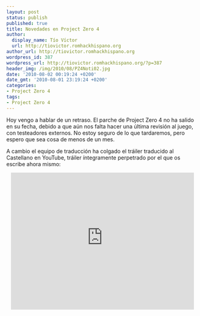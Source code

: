 ```yaml
---
layout: post
status: publish
published: true
title: Novedades en Project Zero 4
author:
  display_name: Tío Víctor
  url: http://tiovictor.romhackhispano.org
author_url: http://tiovictor.romhackhispano.org
wordpress_id: 387
wordpress_url: http://tiovictor.romhackhispano.org/?p=387
header_img: /img/2010/08/PZ4Noti02.jpg
date: '2010-08-02 00:19:24 +0200'
date_gmt: '2010-08-01 23:19:24 +0200'
categories:
- Project Zero 4
tags:
- Project Zero 4
---
```

Hoy vengo a hablar de un retraso. El parche de Project Zero 4 no ha salido en su fecha, debido a que aún nos falta hacer una última revisión al juego, con testeadores externos. No estoy seguro de lo que tardaremos, pero espero que sea cosa de menos de un mes.

A cambio el equipo de traducción ha colgado el tráiler traducido al Castellano en YouTube, tráiler íntegramente perpetrado por el que os escribe ahora mismo:

<center><iframe width="480" height="360" src="https://www.youtube-nocookie.com/embed/onVyBEI-agU?rel=0" frameborder="0" allowfullscreen></iframe></center>
